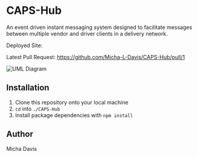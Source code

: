 # CAPS-Hub

An event driven instant messaging system designed to facilitate messages between multiple vendor and driver clients in a delivery network.

Deployed Site: <Not Yet> 

Latest Pull Request: https://github.com/Micha-L-Davis/CAPS-Hub/pull/1

![UML Diagram]()

## Installation

1. Clone this repository onto your local machine
2. `cd` into `./CAPS-Hub`
3. Install package dependencies with `npm install`

## Author

Micha Davis

